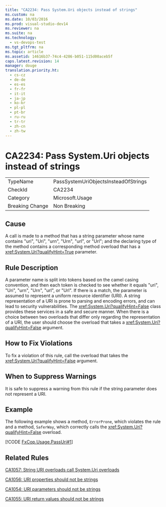 ```yaml
---
title: "CA2234: Pass System.Uri objects instead of strings"
ms.custom: na
ms.date: 10/03/2016
ms.prod: visual-studio-dev14
ms.reviewer: na
ms.suite: na
ms.technology: 
  - vs-devops-test
ms.tgt_pltfrm: na
ms.topic: article
ms.assetid: 14616b37-74c4-4286-b051-115d00aceb5f
caps.latest.revision: 14
manager: douge
translation.priority.ht: 
  - cs-cz
  - de-de
  - es-es
  - fr-fr
  - it-it
  - ja-jp
  - ko-kr
  - pl-pl
  - pt-br
  - ru-ru
  - tr-tr
  - zh-cn
  - zh-tw
---
```

# CA2234: Pass System.Uri objects instead of strings
|||  
|-|-|  
|TypeName|PassSystemUriObjectsInsteadOfStrings|  
|CheckId|CA2234|  
|Category|Microsoft.Usage|  
|Breaking Change|Non Breaking|  
  
## Cause  
 A call is made to a method that has a string parameter whose name contains "uri", "Uri", "urn", "Urn", "url", or "Url"; and the declaring type of the method contains a corresponding method overload that has a <xref:System.Uri?qualifyHint=True> parameter.  
  
## Rule Description  
 A parameter name is split into tokens based on the camel casing convention, and then each token is checked to see whether it equals "uri", "Uri", "urn", "Urn", "url", or "Url". If there is a match, the parameter is assumed to represent a uniform resource identifier (URI). A string representation of a URI is prone to parsing and encoding errors, and can lead to security vulnerabilities. The <xref:System.Uri?qualifyHint=False> class provides these services in a safe and secure manner. When there is a choice between two overloads that differ only regarding the representation of a URI, the user should choose the overload that takes a <xref:System.Uri?qualifyHint=False> argument.  
  
## How to Fix Violations  
 To fix a violation of this rule, call the overload that takes the <xref:System.Uri?qualifyHint=False> argument.  
  
## When to Suppress Warnings  
 It is safe to suppress a warning from this rule if the string parameter does not represent a URI.  
  
## Example  
 The following example shows a method, `ErrorProne`, which violates the rule and a method, `SaferWay`, which correctly calls the <xref:System.Uri?qualifyHint=False> overload.  
  
 [!CODE [FxCop.Usage.PassUri#1](../CodeSnippet/VS_Snippets_CodeAnalysis/FxCop.Usage.PassUri#1)]  
  
## Related Rules  
 [CA1057: String URI overloads call System.Uri overloads](../VS_IDE/CA1057--String-URI-overloads-call-System.Uri-overloads.md)  
  
 [CA1056: URI properties should not be strings](../VS_IDE/CA1056--URI-properties-should-not-be-strings.md)  
  
 [CA1054: URI parameters should not be strings](../VS_IDE/CA1054--URI-parameters-should-not-be-strings.md)  
  
 [CA1055: URI return values should not be strings](../VS_IDE/CA1055--URI-return-values-should-not-be-strings.md)